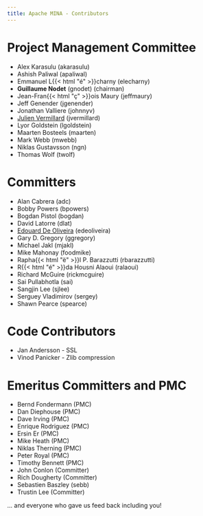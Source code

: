 ```yaml
---
title: Apache MINA - Contributors
---
```


# Project Management Committee

* Alex Karasulu (akarasulu)
* Ashish Paliwal (apaliwal)
* Emmanuel L{{< html "&eacute;" >}}charny (elecharny)
* **Guillaume Nodet** (gnodet) (chairman)
* Jean-Fran{{< html "&ccedil;" >}}ois Maury (jeffmaury)
* Jeff Genender (jgenender)
* Jonathan Valliere (johnnyv)
* [Julien Vermillard](http://people.apache.org/~jvermillard/) (jvermillard)
* Lyor Goldstein (lgoldstein)
* Maarten Bosteels (maarten)
* Mark Webb (mwebb)
* Niklas Gustavsson (ngn)
* Thomas Wolf (twolf)

# Committers

* Alan Cabrera (adc)
* Bobby Powers (bpowers)
* Bogdan Pistol (bogdan)
* David Latorre (dlat)
* [Edouard De Oliveira](http://tedorg.free.fr/en/main.php) (edeoliveira)
* Gary D. Gregory (ggregory)
* Michael Jakl (mjakl)
* Mike Mahonay (foodmike)
* Rapha{{< html "&euml;" >}}l P. Barazzutti (rbarazzutti)
* R{{< html "&eacute;" >}}da Housni Alaoui (ralaoui)
* Richard McGuire (rickmcguire)
* Sai Pullabhotla (sai)
* Sangjin Lee (sjlee)
* Serguey Vladimirov (sergey)
* Shawn Pearce (spearce)

# Code Contributors

* Jan Andersson - SSL
* Vinod Panicker - Zlib compression

# Emeritus Committers and PMC

* Bernd Fondermann (PMC)
* Dan Diephouse (PMC)
* Dave Irving (PMC)
* Enrique Rodriguez (PMC)
* Ersin Er (PMC)
* Mike Heath (PMC)
* Niklas Therning (PMC)
* Peter Royal (PMC)
* Timothy Bennett (PMC)
* John Conlon (Committer)
* Rich Dougherty (Committer)
* Sebastien Baszley (sebb)
* Trustin Lee (Committer)

... and everyone who gave us feed back including you!

